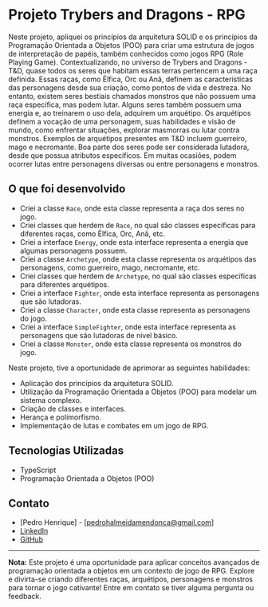 # Projeto Trybers and Dragons - RPG

Neste projeto, apliquei os princípios da arquitetura SOLID e os princípios da Programação Orientada a Objetos (POO) para criar uma estrutura de jogos de interpretação de papéis, também conhecidos como jogos RPG (Role Playing Game). Contextualizando, no universo de Trybers and Dragons - T&D, quase todos os seres que habitam essas terras pertencem a uma raça definida. Essas raças, como Élfica, Orc ou Anã, definem as características das personagens desde sua criação, como pontos de vida e destreza. No entanto, existem seres bestiais chamados monstros que não possuem uma raça específica, mas podem lutar. Alguns seres também possuem uma energia e, ao treinarem o uso dela, adquirem um arquétipo. Os arquétipos definem a vocação de uma personagem, suas habilidades e visão de mundo, como enfrentar situações, explorar masmorras ou lutar contra monstros. Exemplos de arquétipos presentes em T&D incluem guerreiro, mago e necromante. Boa parte dos seres pode ser considerada lutadora, desde que possua atributos específicos. Em muitas ocasiões, podem ocorrer lutas entre personagens diversas ou entre personagens e monstros.

## O que foi desenvolvido

- Criei a classe `Race`, onde esta classe representa a raça dos seres no jogo.
- Criei classes que herdem de `Race`, no qual são classes específicas para diferentes raças, como Élfica, Orc, Anã, etc.
- Criei a interface `Energy`, onde esta interface representa a energia que algumas personagens possuem.
- Criei a classe `Archetype`, onde esta classe representa os arquétipos das personagens, como guerreiro, mago, necromante, etc.
- Criei classes que herdem de `Archetype`, no qual são classes específicas para diferentes arquétipos.
- Criei a interface `Fighter`, onde esta interface representa as personagens que são lutadoras.
- Criei a classe `Character`, onde esta classe representa as personagens do jogo.
- Criei a interface `SimpleFighter`, onde esta interface representa as personagens que são lutadoras de nível básico.
- Criei a classe `Monster`, onde esta classe representa os monstros do jogo.

Neste projeto, tive a oportunidade de aprimorar as seguintes habilidades:

- Aplicação dos princípios da arquitetura SOLID.
- Utilização da Programação Orientada a Objetos (POO) para modelar um sistema complexo.
- Criação de classes e interfaces.
- Herança e polimorfismo.
- Implementação de lutas e combates em um jogo de RPG.

## Tecnologias Utilizadas

- TypeScript
- Programação Orientada a Objetos (POO)

## Contato

- [Pedro Henrique] - [pedrohalmeidamendonca@gmail.com]
- [LinkedIn](https://www.linkedin.com/in/pedrohxiv/)
- [GitHub](https://github.com/pedrohxiv)

---

**Nota:** Este projeto é uma oportunidade para aplicar conceitos avançados de programação orientada a objetos em um contexto de jogo de RPG. Explore e divirta-se criando diferentes raças, arquétipos, personagens e monstros para tornar o jogo cativante! Entre em contato se tiver alguma pergunta ou feedback.
